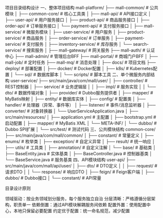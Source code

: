 
项目目录结构设计
一、整体项目结构
mall-platform/
├── mall-common/                 # 公共模块
│   ├── common-core/             # 核心工具类
│
├── mall-api/                    # API接口定义
│   ├── user-api/                # 用户服务接口
│   ├── product-api/             # 商品服务接口
│   ├── order-api/               # 订单服务接口
│   └── payment-api/             # 支付服务接口
│
├── mall-service/                # 微服务模块
│   ├── user-service/            # 用户服务
│   ├── product-service/         # 商品服务
│   ├── order-service/           # 订单服务
│   ├── payment-service/         # 支付服务
│   ├── inventory-service/       # 库存服务
│   └── search-service/          # 搜索服务
│
├── mall-gateway/                # 网关服务
├── mall-auth/                   # 认证中心
├── mall-admin/                  # 管理后台BFF
├── mall-portal/                 # 商城门户BFF
│
├── mall-job/                    # 定时任务
├── mall-mq/                     # 消息处理
│
├── docs/                        # 项目文档
├── deploy/                      # 部署配置
│   ├── docker/                  # Docker配置
│   ├── k8s/                     # Kubernetes配置
│   └── sql/                     # 数据库脚本
│
└── scripts/                     # 脚本工具
二、单个微服务内部结构
user-service/
├── src/main/java/com/mall/user/
│   ├── controller/              # REST控制器
│   ├── service/                 # 业务逻辑层
│   │   ├── impl/               # 服务实现
│   │   └── dto/                # 数据传输对象
│   ├── provider/               # Dubbo服务提供者
│   ├── mapper/                 # MyBatis映射
│   ├── entity/                 # 数据库实体
│   ├── config/                 # 配置类
│   ├── handler/                # 处理器（异常、事件等）
│   ├── listener/               # 事件/消息监听器
│   ├── converter/              # 对象转换器
│   └── UserServiceApplication.java
│
├── src/main/resources/
│   ├── application.yml         # 主配置
│   ├── bootstrap.yml           # 启动配置
│   ├── mapper/                 # MyBatis XML
│   └── META-INF/
│       └── dubbo/              # Dubbo SPI扩展
│
└── src/test/                   # 测试代码
三、公共模块结构
common-core/
├── src/main/java/com/mall/common/
│   ├── constant/               # 常量定义
│   ├── enums/                  # 枚举类
│   ├── exception/              # 自定义异常
│   ├── result/                 # 统一响应
│   ├── utils/                  # 工具类
│   ├── annotation/             # 自定义注解
│   └── base/                   # 基础类
│       ├── BaseEntity.java     # 实体基类
│       ├── BaseController.java # 控制器基类
│       └── BaseService.java    # 服务基类
四、API模块结构
user-api/
├── src/main/java/com/mall/api/user/
│   ├── dto/                    # DTO定义
│   │   ├── request/           # 请求DTO
│   │   └── response/          # 响应DTO
│   ├── feign/                 # Feign客户端
│   ├── dubbo/                 # Dubbo接口
│   └── constant/              # API常量

目录设计原则

领域驱动：按业务领域划分服务，每个服务独立自治
分层清晰：严格遵循分层架构，职责单一
依赖倒置：通过API模块解耦服务间依赖
配置外置：使用配置中心，本地只保留必要配置
约定优于配置：统一命名规范，减少配置